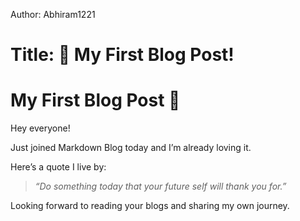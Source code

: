 Author: Abhiram1221

# Title: 📖 My First Blog Post!

# My First Blog Post 🎉

Hey everyone!  
Just joined Markdown Blog today and I’m already loving it.  

Here’s a quote I live by:  
> *“Do something today that your future self will thank you for.”*

Looking forward to reading your blogs and sharing my own journey.